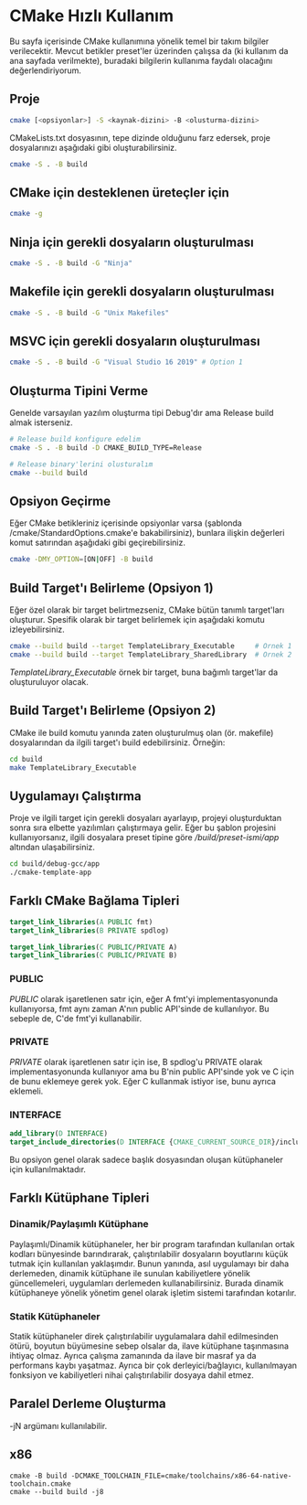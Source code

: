 # CMake Hızlı Kullanım
Bu sayfa içerisinde CMake kullanımına yönelik temel bir takım bilgiler verilecektir.
Mevcut betikler preset'ler üzerinden çalışsa da (ki kullanım da ana sayfada verilmekte), buradaki bilgilerin kullanıma faydalı olacağını değerlendiriyorum.

## Proje 

```bash
cmake [<opsiyonlar>] -S <kaynak-dizini> -B <olusturma-dizini>
```

CMakeLists.txt dosyasının, tepe dizinde olduğunu farz edersek, proje dosyalarınızı aşağıdaki gibi oluşturabilirsiniz.

```bash
cmake -S . -B build
```
## CMake için desteklenen üreteçler için

```bash
cmake -g
```
## Ninja için gerekli dosyaların oluşturulması

```bash
cmake -S . -B build -G "Ninja"
```

## Makefile için gerekli dosyaların oluşturulması

```bash
cmake -S . -B build -G "Unix Makefiles"
```

## MSVC için gerekli dosyaların oluşturulması

```bash
cmake -S . -B build -G "Visual Studio 16 2019" # Option 1
```

## Oluşturma Tipini Verme

Genelde varsayılan yazılım oluşturma tipi Debug'dır ama Release build almak isterseniz.

```bash
# Release build konfigure edelim
cmake -S . -B build -D CMAKE_BUILD_TYPE=Release

# Release binary'lerini olusturalım
cmake --build build
```

## Opsiyon Geçirme

Eğer CMake betikleriniz içerisinde opsiyonlar varsa (şablonda /cmake/StandardOptions.cmake'e bakabilirsiniz), bunlara ilişkin değerleri komut satırından aşağıdaki gibi geçirebilirsiniz.

```bash
cmake -DMY_OPTION=[ON|OFF] -B build
```

## Build Target'ı Belirleme (Opsiyon 1)

Eğer özel olarak bir target belirtmezseniz, CMake bütün tanımlı target'ları oluşturur.
Spesifik olarak bir target belirlemek için aşağıdaki komutu izleyebilirsiniz.

```bash
cmake --build build --target TemplateLibrary_Executable     # Ornek 1
cmake --build build --target TemplateLibrary_SharedLibrary  # Ornek 2
```

*TemplateLibrary_Executable* örnek bir target, buna bağımlı target'lar da oluşturuluyor olacak.

## Build Target'ı Belirleme (Opsiyon 2)

CMake ile build komutu yanında zaten oluşturulmuş olan (ör. makefile) dosyalarından da ilgili target'ı build edebilirsiniz. Örneğin:

```bash
cd build
make TemplateLibrary_Executable
```

## Uygulamayı Çalıştırma

Proje ve ilgili target için gerekli dosyaları ayarlayıp, projeyi oluşturduktan sonra sıra elbette yazılımları çalıştırmaya gelir. 
Eğer bu şablon projesini kullanıyorsanız, ilgili dosyalara preset tipine göre */build/preset-ismi/app* altından ulaşabilirsiniz.

```bash
cd build/debug-gcc/app
./cmake-template-app
```

## Farklı CMake Bağlama Tipleri

```cmake
target_link_libraries(A PUBLIC fmt)
target_link_libraries(B PRIVATE spdlog)
```

```cmake
target_link_libraries(C PUBLIC/PRIVATE A)
target_link_libraries(C PUBLIC/PRIVATE B)
```

### PUBLIC

*PUBLIC* olarak işaretlenen satır için, eğer A fmt'yi implementasyonunda kullanıyorsa, fmt aynı zaman A'nın public API'sinde de kullanılıyor. Bu sebeple de, C'de fmt'yi kullanabilir.

### PRIVATE

*PRIVATE* olarak işaretlenen satır için ise, B spdlog'u PRIVATE olarak implementasyonunda kullanıyor ama bu B'nin public API'sinde yok ve C için de bunu eklemeye gerek yok. Eğer C kullanmak istiyor ise, bunu ayrıca eklemeli.

### INTERFACE

```cmake
add_library(D INTERFACE)
target_include_directories(D INTERFACE {CMAKE_CURRENT_SOURCE_DIR}/include)
```

Bu opsiyon genel olarak sadece başlık dosyasından oluşan kütüphaneler için kullanılmaktadır.

## Farklı Kütüphane Tipleri

### Dinamik/Paylaşımlı Kütüphane

Paylaşımlı/Dinamik kütüphaneler, her bir program tarafından kullanılan ortak kodları bünyesinde barındırarak, çalıştırılabilir dosyaların boyutlarını küçük tutmak için kullanılan yaklaşımdır. 
Bunun yanında, asıl uygulamayı bir daha derlemeden, dinamik kütüphane ile sunulan kabiliyetlere yönelik güncellemeleri, uygulamları derlemeden kullanabilirsiniz.
Burada dinamik kütüphaneye yönelik yönetim genel olarak işletim sistemi tarafından kotarılır.

### Statik Kütüphaneler

Statik kütüphaneler direk çalıştırılabilir uygulamalara dahil edilmesinden ötürü, boyutun büyümesine sebep olsalar da, ilave kütüphane taşınmasına ihtiyaç olmaz. Ayrıca çalışma zamanında da ilave bir masraf ya da performans kaybı yaşatmaz. Ayrıca bir çok derleyici/bağlayıcı, kullanılmayan fonksiyon ve kabiliyetleri nihai çalıştırılabilir dosyaya dahil etmez.

## Paralel Derleme Oluşturma

-jN argümanı kullanılabilir.

## x86 

```shell
cmake -B build -DCMAKE_TOOLCHAIN_FILE=cmake/toolchains/x86-64-native-toolchain.cmake
cmake --build build -j8
```
